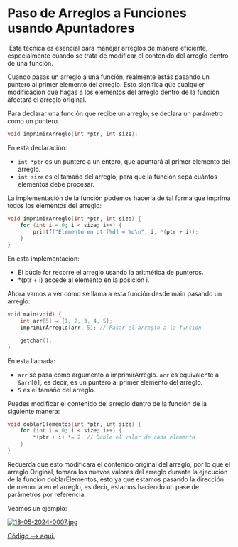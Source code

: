 # Paso de Arreglos a Funciones usando Apuntadores

 Esta técnica es esencial para manejar arreglos de manera eficiente, especialmente cuando se trata de modificar el contenido del arreglo dentro de una función.

Cuando pasas un arreglo a una función, realmente estás pasando un puntero al primer elemento del arreglo. Esto significa que cualquier modificación que hagas a los elementos del arreglo dentro de la función afectará el arreglo original.

Para declarar una función que recibe un arreglo, se declara un parámetro como un puntero.

```c
void imprimirArreglo(int *ptr, int size);
```

En esta declaración:

- `int *ptr` es un puntero a un entero, que apuntará al primer elemento del arreglo.
- `int size` es el tamaño del arreglo, para que la función sepa cuántos elementos debe procesar.

La implementación de la función podemos hacerla de tal forma que imprima todos los elementos del arreglo:

```c
void imprimirArreglo(int *ptr, int size) {
    for (int i = 0; i < size; i++) {
        printf("Elemento en ptr[%d] = %d\n", i, *(ptr + i));
    }
}
```

En esta implementación:

- El bucle for recorre el arreglo usando la aritmética de punteros.
- *(ptr + i) accede al elemento en la posición i.

Ahora vamos a ver cómo se llama a esta función desde main pasando un arreglo:

```c
void main(void) {
    int arr[5] = {1, 2, 3, 4, 5};
    imprimirArreglo(arr, 5); // Pasar el arreglo a la función

    getchar();
}
```

En esta llamada:

- `arr` se pasa como argumento a imprimirArreglo. `arr` es equivalente a `&arr[0]`, es decir, es un puntero al primer elemento del arreglo.
- `5` es el tamaño del arreglo.

Puedes modificar el contenido del arreglo dentro de la función de la siguiente manera:

```c
void doblarElementos(int *ptr, int size) {
    for (int i = 0; i < size; i++) {
        *(ptr + i) *= 2; // Doble el valor de cada elemento
    }
}
```

Recuerda que esto modificara el contenido original del arreglo, por lo que el arreglo Original, tomara los nuevos valores del arreglo durante la ejecución de la función doblarElementos, esto ya que estamos pasando la dirección de memoria en el arreglo, es decir, estamos haciendo un pase de parámetros por referencia.

Veamos un ejemplo:

[![18-05-2024-0007.jpg](https://i.postimg.cc/3whbnN8V/18-05-2024-0007.jpg)](https://postimg.cc/dhWB0qTj)


[Código --> aquí.](arreglosFunciones.c)